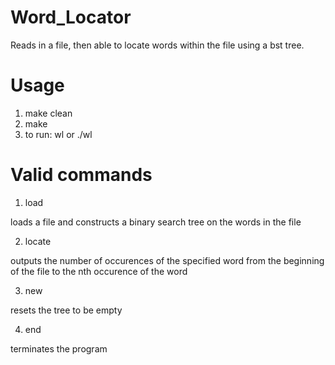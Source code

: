 # Word_Locator
Reads in a file, then able to locate words within the file using a bst tree.

# Usage
1. make clean
2. make 
3. to run: wl or ./wl

# Valid commands
1. load <filename>

  loads a file and constructs a binary search tree on the words in the file


2. locate <word> <n>

  outputs the number of occurences of the specified word from the beginning of the file to the nth occurence of the word

3. new

  resets the tree to be empty

4. end

  terminates the program
